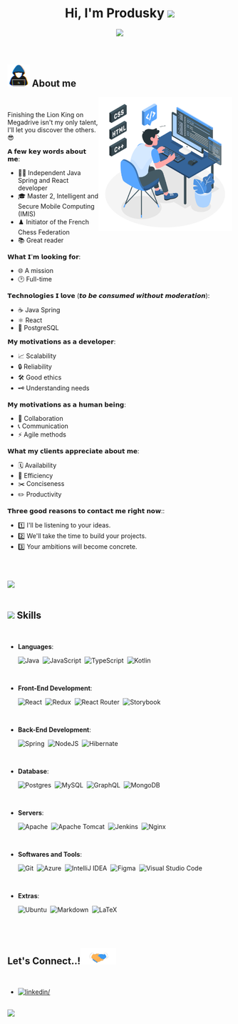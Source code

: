 <h1 align="center"><b>Hi, I'm Produsky </b><img src="https://media.giphy.com/media/hvRJCLFzcasrR4ia7z/giphy.gif" width="35"></h1>

<p align="center">
  <img src="https://readme-typing-svg.herokuapp.com?font=Time+New+Roman&color=yellow&size=28&center=true&vCenter=true&width=600&height=100&lines=Developer+Designer+Independant;Spring+Angular;Master's+degree+in+computer+science">
</p>

<br>

## <picture><img src = "./assets/mdImages/about_me.gif" width = 50px></picture> **About me**

<picture>
  <source media="(max-width: 767px)" srcset="">
  <img align="right" alt="" src="./assets/mdImages/programming.svg" width=300px>
</picture>

<br>

Finishing the Lion King on Megadrive isn't my only talent, I'll let you discover the others. 😎

𝗔 𝗳𝗲𝘄 𝗸𝗲𝘆 𝘄𝗼𝗿𝗱𝘀 𝗮𝗯𝗼𝘂𝘁 𝗺𝗲:

- 👨‍💼 Independent Java Spring and React developer
- 🎓 Master 2, Intelligent and Secure Mobile Computing (IMIS)
- ♟️ Initiator of the French Chess Federation
- 📚 Great reader

𝗪𝗵𝗮𝘁 𝗜'𝗺 𝗹𝗼𝗼𝗸𝗶𝗻𝗴 𝗳𝗼𝗿:

- 🌐 A mission
- 🕑 Full-time

𝗧𝗲𝗰𝗵𝗻𝗼𝗹𝗼𝗴𝗶𝗲𝘀 𝗜 𝗹𝗼𝘃𝗲 (𝙩𝙤 𝙗𝙚 𝙘𝙤𝙣𝙨𝙪𝙢𝙚𝙙 𝙬𝙞𝙩𝙝𝙤𝙪𝙩 𝙢𝙤𝙙𝙚𝙧𝙖𝙩𝙞𝙤𝙣):

- ☕ Java Spring
- ⚛️ React
- 🐘 PostgreSQL

𝗠𝘆 𝗺𝗼𝘁𝗶𝘃𝗮𝘁𝗶𝗼𝗻𝘀 𝗮𝘀 𝗮 𝗱𝗲𝘃𝗲𝗹𝗼𝗽𝗲𝗿:

- 📈 Scalability
- 🔒 Reliability
- 🛠️ Good ethics
- 🗝️ Understanding needs

𝗠𝘆 𝗺𝗼𝘁𝗶𝘃𝗮𝘁𝗶𝗼𝗻𝘀 𝗮𝘀 𝗮 𝗵𝘂𝗺𝗮𝗻 𝗯𝗲𝗶𝗻𝗴:

- 🤝 Collaboration
- 📞 Communication
- ⚡ Agile methods

𝗪𝗵𝗮𝘁 𝗺𝘆 𝗰𝗹𝗶𝗲𝗻𝘁𝘀 𝗮𝗽𝗽𝗿𝗲𝗰𝗶𝗮𝘁𝗲 𝗮𝗯𝗼𝘂𝘁 𝗺𝗲:

- 🗓️ Availability
- 💪 Efficiency
- ✂️ Conciseness
- ✏️ Productivity

𝗧𝗵𝗿𝗲𝗲 𝗴𝗼𝗼𝗱 𝗿𝗲𝗮𝘀𝗼𝗻𝘀 𝘁𝗼 𝗰𝗼𝗻𝘁𝗮𝗰𝘁 𝗺𝗲 𝗿𝗶𝗴𝗵𝘁 𝗻𝗼𝘄::

- 1️⃣ I'll be listening to your ideas.
- 2️⃣ We'll take the time to build your projects.
- 3️⃣ Your ambitions will become concrete.

<br><br>

<img src="https://user-images.githubusercontent.com/73097560/115834477-dbab4500-a447-11eb-908a-139a6edaec5c.gif"><br><br>

## <img src="https://media2.giphy.com/media/QssGEmpkyEOhBCb7e1/giphy.gif?cid=ecf05e47a0n3gi1bfqntqmob8g9aid1oyj2wr3ds3mg700bl&rid=giphy.gif" width ="25"><b> Skills</b>

<br>

<p align="center">

- **Languages**:

  ![Java](https://img.shields.io/badge/java-%23ED8B00.svg?style=for-the-badge&logo=openjdk&logoColor=white)&nbsp;
  ![JavaScript](https://img.shields.io/badge/javascript-%23323330.svg?style=for-the-badge&logo=javascript&logoColor=%23F7DF1E)&nbsp;
  ![TypeScript](https://img.shields.io/badge/typescript-%23007ACC.svg?style=for-the-badge&logo=typescript&logoColor=white)&nbsp;
  ![Kotlin](https://img.shields.io/badge/kotlin-%237F52FF.svg?style=for-the-badge&logo=kotlin&logoColor=white)&nbsp;

<br>   
    
- **Front-End Development**:

	![React](https://img.shields.io/badge/react-%2320232a.svg?style=for-the-badge&logo=react&logoColor=%2361DAFB)&nbsp;
	![Redux](https://img.shields.io/badge/redux-%23593d88.svg?style=for-the-badge&logo=redux&logoColor=white)&nbsp;
	![React Router](https://img.shields.io/badge/React_Router-CA4245?style=for-the-badge&logo=react-router&logoColor=white)&nbsp;
	![Storybook](https://img.shields.io/badge/-Storybook-FF4785?style=for-the-badge&logo=storybook&logoColor=white)&nbsp;

<br>

- **Back-End Development**:

  ![Spring](https://img.shields.io/badge/spring-%236DB33F.svg?style=for-the-badge&logo=spring&logoColor=white)&nbsp;
  ![NodeJS](https://img.shields.io/badge/node.js-6DA55F?style=for-the-badge&logo=node.js&logoColor=white)&nbsp;
  ![Hibernate](https://img.shields.io/badge/Hibernate-59666C?style=for-the-badge&logo=Hibernate&logoColor=white)

<br>

- **Database**:

  ![Postgres](https://img.shields.io/badge/postgres-%23316192.svg?style=for-the-badge&logo=postgresql&logoColor=white)&nbsp;
  ![MySQL](https://img.shields.io/badge/mysql-%2300f.svg?style=for-the-badge&logo=mysql&logoColor=white)&nbsp;
  ![GraphQL](https://img.shields.io/badge/-GraphQL-E10098?style=for-the-badge&logo=graphql&logoColor=white)&nbsp;
  ![MongoDB](https://img.shields.io/badge/MongoDB-%234ea94b.svg?style=for-the-badge&logo=mongodb&logoColor=white)&nbsp;

<br>

- **Servers**:

  ![Apache](https://img.shields.io/badge/apache-%23D42029.svg?style=for-the-badge&logo=apache&logoColor=white)&nbsp;
  ![Apache Tomcat](https://img.shields.io/badge/apache%20tomcat-%23F8DC75.svg?style=for-the-badge&logo=apache-tomcat&logoColor=black)&nbsp;
  ![Jenkins](https://img.shields.io/badge/jenkins-%232C5263.svg?style=for-the-badge&logo=jenkins&logoColor=white)&nbsp;
  ![Nginx](https://img.shields.io/badge/nginx-%23009639.svg?style=for-the-badge&logo=nginx&logoColor=white)&nbsp;

<br>

- **Softwares and Tools**:

  ![Git](https://img.shields.io/badge/git-%23F05033.svg?style=for-the-badge&logo=git&logoColor=white)&nbsp;
  ![Azure](https://img.shields.io/badge/azure-%230072C6.svg?style=for-the-badge&logo=microsoftazure&logoColor=white)&nbsp;
  ![IntelliJ IDEA](https://img.shields.io/badge/IntelliJIDEA-000000.svg?style=for-the-badge&logo=intellij-idea&logoColor=white)&nbsp;
  ![Figma](https://img.shields.io/badge/Figma-F24E1E?style=for-the-badge&logo=figma&logoColor=white)&nbsp;
  ![Visual Studio Code](https://img.shields.io/badge/VS%20Code-0078d7.svg?style=for-the-badge&logo=visual-studio-code&logoColor=white)&nbsp;

<br>

- **Extras**:

  ![Ubuntu](https://img.shields.io/badge/Ubuntu-E95420?style=for-the-badge&logo=ubuntu&logoColor=white)&nbsp;
  ![Markdown](https://img.shields.io/badge/markdown-%23000000.svg?style=for-the-badge&logo=markdown&logoColor=white)&nbsp;
  ![LaTeX](https://img.shields.io/badge/latex-%23008080.svg?style=for-the-badge&logo=latex&logoColor=white)&nbsp;

</p>

<br>
<br>

## <b> Let's Connect..!</b><img src="./assets/mdImages/handshake.gif" width ="80">

<br>
<div align='left'>

<ul>

<li>
<a href="https://www.linkedin.com/in/maxime-joncherais-a41628202/" target="_blank">
<img src="https://img.shields.io/badge/linkedin:  maxime joncherais-0077B5.svg?color=405DE6&style=for-the-badge&logo=linkedin&logoColor=white" alt=linkedin/>
</a>

</div>

<br>
<img src="https://user-images.githubusercontent.com/73097560/115834477-dbab4500-a447-11eb-908a-139a6edaec5c.gif">
